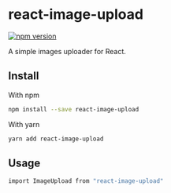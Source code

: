 # react-image-upload
[![npm version](https://badge.fury.io/js/react-image-upload.svg)](https://badge.fury.io/js/react-image-upload)

A simple images uploader for React.

## Install

With npm

```bash
npm install --save react-image-upload
```

With yarn

```bash
yarn add react-image-upload
```

## Usage

```bash
import ImageUpload from "react-image-upload"
```
